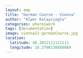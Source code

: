 ```yaml
---
layout: amp
title: "German Course - Vienna"
author: "Alper Kalaycioglu"
categories: whereiwork
tags: [documentation]
image: vienna22-germanCourse.jpg
location:
  latitude: 48.2012111111111
  longitude: 16.3700138888889
---
```

